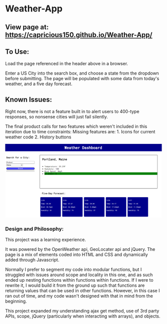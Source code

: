 # Weather-App

## View page at: https://capricious150.github.io/Weather-App/

## To Use:
Load the page referenced in the header above in a browser.

Enter a US City into the search box, and choose a state from the dropdown before submitting. 
The page will be populated with some data from today's weather, and a five day forecast. 

## Known Issues:
Right now, there is not a feature built in to alert users to 400-type responses, so nonsense cities will just
fail silently.

The final product calls for two features which weren't included in this iteration due to time constraints:
Missing features are:
    1. Icons for current weather code
    2. History buttons


![Preview Image](/assets/images/Preview.png)

### Design and Philosophy:
This project was a learning experience. 

It was powered by the OpenWeather api, GeoLocater api and jQuery. The page is a mix of elements coded into HTML and CSS and dynamically added through Javascript. 

Normally I prefer to segment my code into modular functions, but I struggled with issues around scope and locality in this one, and as such ended up nesting functions within functions within functions. If I were to rewrite it, I would build it from the ground up such that functions are returning values that can be used in other functions. However, in this case I ran out of time, and my code wasn't designed with that in mind from the beginning.

This project expanded my understanding ajax get method, use of 3rd party APIs, scope, jQuery (particularly when interacting with arrays), and objects. 